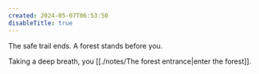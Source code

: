 ```yaml
---
created: 2024-05-07T06:53:50
disableTitle: true
---
```

The safe trail ends. A forest stands before you. 

Taking a deep breath, you [[./notes/The forest entrance|enter the forest]].